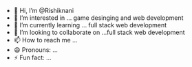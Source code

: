 - 👋 Hi, I’m @Rishiknani
- 👀 I’m interested in ... game desinging and web development 
- 🌱 I’m currently learning ... full stack web development
- 💞️ I’m looking to collaborate on ...full stack web development
- 📫 How to reach me ...
- 😄 Pronouns: ...
- ⚡ Fun fact: ...

<!---
Rishiknani/Rishiknani is a ✨ special ✨ repository because its `README.md` (this file) appears on your GitHub profile.
You can click the Preview link to take a look at your changes.
--->
